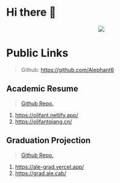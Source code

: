 # Hi there 👋
<div align="center"> <img src="https://visitor-badge.glitch.me/badge?page_id=Alephant6" /> </div>

# Public Links
> Github: https://github.com/Alephant6
## Academic Resume
> [Github Repo.](https://github.com/Alephant6/starter-hugo-academic)
1. https://olifant.netlify.app/
2. https://olifantqiang.cn/
## Graduation Projection
> [Github Repo.](https://github.com/Alephant6/nuist-graduation-projection)
1. https://ale-grad.vercel.app/
2. https://grad.ale.cab/
